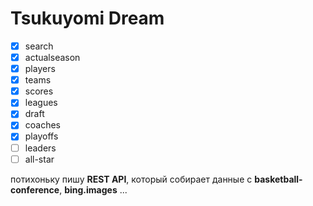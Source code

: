 # Tsukuyomi Dream

- [x] search
- [x] actualseason
- [x] players
- [x] teams
- [x] scores
- [x] leagues
- [x] draft
- [x] coaches
- [x] playoffs
- [ ] leaders
- [ ] all-star

потихоньку пишу **REST API**, который собирает данные с **basketball-conference**, **bing.images** ...
